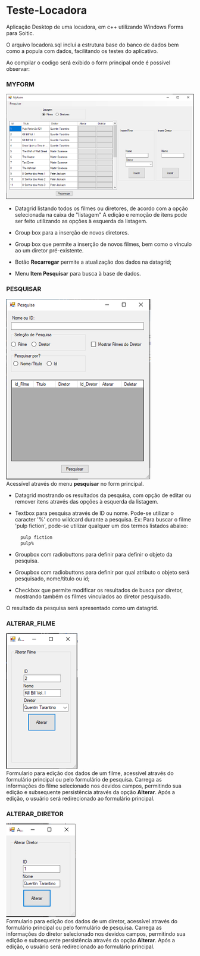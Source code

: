 # Teste-Locadora
Aplicação Desktop de uma locadora, em c++ utilizando Windows Forms para Soitic.
 
O arquivo locadora.sql inclui a estrutura base do banco de dados bem como a popula com dados, facilitando os testes
do aplicativo.
 
Ao compilar o codigo será exibido o form principal onde é possível observar:
 
### MYFORM
![Principal](Teste2/Imagens/Principal.PNG)
* Datagrid listando todos os filmes ou diretores, de acordo com a opção selecionada na caixa de "listagem"
 A edição e remoção de itens pode ser feito utilizando as opções à esquerda da listagem.
 
* Group box para a inserção de novos diretores.
 
* Group box que permite a inserção de novos filmes, bem como o vínculo ao um diretor pré-existente.
 
* Botão **Recarregar** permite a atualização dos dados na datagrid;
 
* Menu **Item Pesquisar** para busca à base de dados.            
 
 
### PESQUISAR  
![Principal](Teste2/Imagens/Pesquisa.PNG)  
Acessível através do menu **pesquisar** no form principal.
 
* Datagrid mostrando os resultados da pesquisa, com opção de editar ou remover itens através das opções à esquerda da
 listagem.
 
* Textbox para pesquisa através de ID ou nome. Pode-se utilizar o caracter '%' como wildcard durante a pesquisa.
  Ex:
  Para buscar o filme 'pulp fiction', pode-se utilizar qualquer um dos termos listados abaixo:
  ```
    pulp fiction
    pulp%  
  ```  
 
* Groupbox com radiobuttons para definir para definir o objeto da pesquisa.
 
* Groupbox com radiobuttons para definir por qual atributo o objeto será pesquisado, nome/titulo ou id;
 
* Checkbox que permite modificar os resultados de busca por diretor, mostrando também os filmes vinculados ao diretor
pesquisado.
 
O resultado da pesquisa será apresentado como um datagrid.
 
### ALTERAR_FILME  
 ![Principal](Teste2/Imagens/Altera_Filme.PNG)    
Formulario para edição dos dados de um filme, acessível através do formulário principal ou pelo formulário
de pesquisa. Carrega as informações do filme selecionado nos devidos campos, permitindo sua edição e subsequente
persistência através da opção **Alterar**. Após a edição, o usuário será redirecionado ao formulário principal.
 
### ALTERAR_DIRETOR  
 ![Principal](Teste2/Imagens/Alterar_Diretor.PNG)        
Formulario para edição dos dados de um diretor, acessível através do formulário principal ou pelo formulário
de pesquisa. Carrega as informações do diretor selecionado nos devidos campos, permitindo sua edição e subsequente
persistência através da opção **Alterar**. Após a edição, o usuário será redirecionado ao formulário principal.
